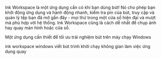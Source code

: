 [//]: # (Description)

Ink Workspace là một ứng dụng cần có khi bạn dùng bút! Nó cho phép bạn khởi động ứng dụng và hành động nhanh, kiểm tra pin của bút, truy cập và quản lý tệp bạn đã mở gần đây - mọi thứ trong một cửa sổ hiện đại và mượt mà phù hợp với hệ thống. Ink Workspace cũng là cách dễ nhất để chụp ảnh hay quay màn hình hoặc cửa sổ.


[//]: # (Short description)

Một ứng dụng cần thiết để tối ưu trải nghiệm bút trên máy chạy Windows


[//]: # (Keywords)

ink workspace
windows viết
bút
trình khởi chạy
không gian làm việc
ứng dụng
quay